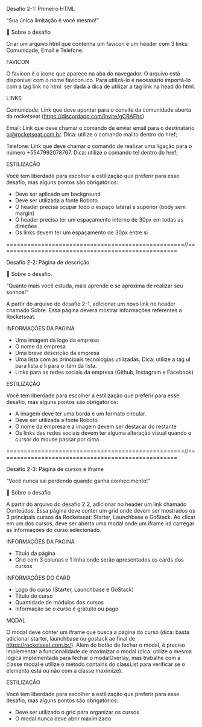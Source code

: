 Desafio 2-1: Primeiro HTML

“Sua única limitação é você mesmo!”

🚀 Sobre o desafio

Criar um arquivo html que contenha um favicon e um header com 3 links: Comunidade, Email e Telefone.

FAVICON

O favicon é o ícone que aparece na aba do navegador. O arquivo está disponível com o nome favicon.ico. Para utilizá-lo é necessário importá-lo com a tag link no html. ser dada a dica de utilizar a tag link na head do html.

<link rel="icon" href="favicon.ico" type="image/x-icon" />

LINKS

Comunidade: Link que deve apontar para o convite da comunidade aberta da rocketseat (https://discordapp.com/invite/gCRAFhc)

Email: Link que deve chamar o comando de enviar email para o destinatário oi@rocketseat.com.br. Dica: utilize o comando mailto dentro do href;

Telefone: Link que deve chamar o comando de realizar uma ligação para o número +5547992078767. Dica: utilize o comando tel dentro do href;

ESTILIZAÇÃO

Você tem liberdade para escolher a estilização que preferir para esse desafio, mas alguns pontos são obrigatórios:

* Deve ser aplicado um background
* Deve ser utilizada a fonte Roboto
* O header precisa ocupar todo o espaço lateral e superior (body sem margin)
* O header precisa ter um espaçamento interno de 30px em todas as direções
* Os links devem ter um espaçamento de 30px entre si

===================================================//===================================================

Desafio 2-2: Página de descrição

🚀 Sobre o desafio.

“Quanto mais você estuda, mais aprende e se aproxima de realizar seu sonhos!”

A partir do arquivo do desafio 2-1, adicionar um novo link no header chamado Sobre. Essa página deverá mostrar informações referentes a Rocketseat.

INFORMAÇÕES DA PAGINA

 * Uma imagem da logo da empresa
 * O nome da empresa
 * Uma breve descrição da empresa
 * Uma lista com as principais tecnologias utilizadas. Dica: utilize a tag ul para lista e li para o item da lista.
 * Links para as redes sociais da empresa (Github, Instagram e Facebook)


ESTILIZAÇÃO

Você tem liberdade para escolher a estilização que preferir para esse desafio, mas alguns pontos são obrigatórios:

 * A imagem deve ter uma borda e um formato circular.
 * Deve ser utilizada a fonte Roboto
 * O nome da empresa e a imagem devem ser destacar do restante
 * Os links das redes sociais devem ter alguma alteração visual quando o cursor do mouse passar por cima

===================================================//===================================================

Desafio 2-3: Página de cursos e iframe

“Você nunca sai perdendo quando ganha conhecimento!”

🚀 Sobre o desafio

A partir do arquivo do desafio 2.2, adicionar no header um link chamado Conteúdos. Essa página deve conter um grid onde devem ser mostrados os 3 principais cursos da Rocketseat: Starter, Launchbase e GoStack. Ao clicar em um dos cursos, deve ser aberta uma modal onde um iframe irá carregar as informações do curso selecionado.

INFORMAÇÕES DA PAGINA

* Título da página
* Grid com 3 colunas e 1 linha onde serão apresentados os cards dos cursos

INFORMAÇÕES DO CARD

* Logo do curso (Starter, Launchbase e GoStack)
* Título do curso
* Quantidade de módulos dos cursos
* Informação se o curso é gratuito ou pago


MODAL

O modal deve conter um iframe que busca a página do curso (dica: basta adicionar starter, launchbase ou gostack ao final de https://rocketseat.com.br/). Além do botão de fechar o modal, é preciso implementar a funcionalidade de maximizar o modal (dica: utilize a mesma lógica implementada para fechar o modalOverlay, mas trabalhe com a classe modal e utilize o método contains do classList para verificar se o elemento está ou não com a classe maximize).


ESTILIZAÇÃO

Você tem liberdade para escolher a estilização que preferir para esse desafio, mas alguns pontos são obrigatórios:

* Deve ser utilizado o grid para organizar os cursos
* O modal nunca deve abrir maximizado